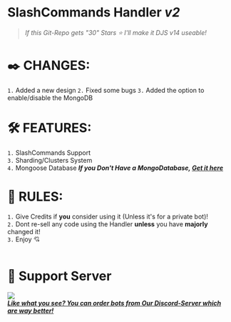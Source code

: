 # **SlashCommands Handler *v2***
> *If this Git-Repo gets "30" Stars ⭐ I'll make it DJS v14 useable!*

# ✒️ CHANGES:
`1.` Added a new design
`2.` Fixed some bugs
`3.` Added the option to enable/disable the MongoDB

# 🛠️ FEATURES:
`1.` SlashCommands Support<br>
`3.` Sharding/Clusters System<br>
`4.` Mongoose Database ***If you Don't Have a MongoDatabase, [Get it here](https://www.mongodb.com/)***

# 📑 RULES:
`1.` Give Credits if **you** consider using it (Unless it's for a private bot)!<br>
`2.` Dont re-sell any code using the Handler **unless** you have **majorly** changed it!<br>
`3.` Enjoy 💘<br><br>
# 🔗 Support Server<br>
<a href="https://discord.gg/azury"> <img src="https://discord.com/api/guilds/895398888113049631/widget.png?style=banner2">
<br>
  ***Like what you see? You can __order__ bots from Our Discord-Server which are way better!***
